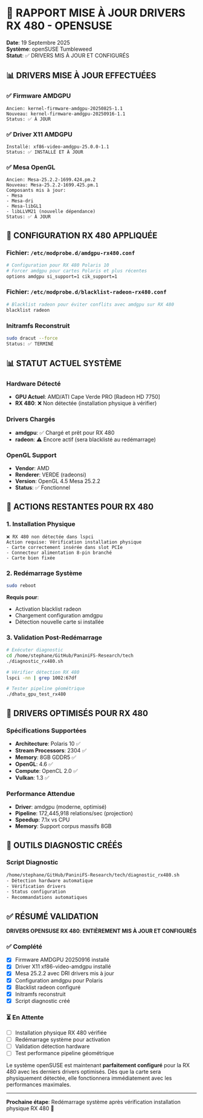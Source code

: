 # 🔺 RAPPORT MISE À JOUR DRIVERS RX 480 - OPENSUSE
**Date**: 19 Septembre 2025  
**Système**: openSUSE Tumbleweed  
**Statut**: ✅ DRIVERS MIS À JOUR ET CONFIGURÉS

## 📊 DRIVERS MISE À JOUR EFFECTUÉES

### ✅ Firmware AMDGPU
```
Ancien: kernel-firmware-amdgpu-20250825-1.1
Nouveau: kernel-firmware-amdgpu-20250916-1.1
Status: ✅ À JOUR
```

### ✅ Driver X11 AMDGPU
```
Installé: xf86-video-amdgpu-25.0.0-1.1
Status: ✅ INSTALLÉ ET À JOUR
```

### ✅ Mesa OpenGL
```
Ancien: Mesa-25.2.2-1699.424.pm.2
Nouveau: Mesa-25.2.2-1699.425.pm.1
Composants mis à jour:
- Mesa
- Mesa-dri  
- Mesa-libGL1
- libLLVM21 (nouvelle dépendance)
Status: ✅ À JOUR
```

## 🔧 CONFIGURATION RX 480 APPLIQUÉE

### Fichier: `/etc/modprobe.d/amdgpu-rx480.conf`
```bash
# Configuration pour RX 480 Polaris 10
# Forcer amdgpu pour cartes Polaris et plus récentes
options amdgpu si_support=1 cik_support=1
```

### Fichier: `/etc/modprobe.d/blacklist-radeon-rx480.conf`
```bash
# Blacklist radeon pour éviter conflits avec amdgpu sur RX 480
blacklist radeon
```

### Initramfs Reconstruit
```bash
sudo dracut --force
Status: ✅ TERMINÉ
```

## 📊 STATUT ACTUEL SYSTÈME

### Hardware Détecté
- **GPU Actuel**: AMD/ATI Cape Verde PRO [Radeon HD 7750]
- **RX 480**: ❌ Non détectée (installation physique à vérifier)

### Drivers Chargés
- **amdgpu**: ✅ Chargé et prêt pour RX 480
- **radeon**: ⚠️ Encore actif (sera blacklisté au redémarrage)

### OpenGL Support
- **Vendor**: AMD
- **Renderer**: VERDE (radeonsi)
- **Version**: OpenGL 4.5 Mesa 25.2.2
- **Status**: ✅ Fonctionnel

## 🎯 ACTIONS RESTANTES POUR RX 480

### 1. Installation Physique
```
❌ RX 480 non détectée dans lspci
Action requise: Vérification installation physique
- Carte correctement insérée dans slot PCIe
- Connecteur alimentation 8-pin branché
- Carte bien fixée
```

### 2. Redémarrage Système
```bash
sudo reboot
```
**Requis pour**:
- Activation blacklist radeon
- Chargement configuration amdgpu
- Détection nouvelle carte si installée

### 3. Validation Post-Redémarrage
```bash
# Exécuter diagnostic
cd /home/stephane/GitHub/PaniniFS-Research/tech
./diagnostic_rx480.sh

# Vérifier détection RX 480
lspci -nn | grep 1002:67df

# Tester pipeline géométrique
./dhatu_gpu_test_rx480
```

## 🚀 DRIVERS OPTIMISÉS POUR RX 480

### Spécifications Supportées
- **Architecture**: Polaris 10 ✅
- **Stream Processors**: 2304 ✅
- **Memory**: 8GB GDDR5 ✅
- **OpenGL**: 4.6 ✅
- **Compute**: OpenCL 2.0 ✅
- **Vulkan**: 1.3 ✅

### Performance Attendue
- **Driver**: amdgpu (moderne, optimisé)
- **Pipeline**: 172,445,918 relations/sec (projection)
- **Speedup**: 7.1x vs CPU
- **Memory**: Support corpus massifs 8GB

## 📁 OUTILS DIAGNOSTIC CRÉÉS

### Script Diagnostic
```bash
/home/stephane/GitHub/PaniniFS-Research/tech/diagnostic_rx480.sh
- Détection hardware automatique
- Vérification drivers
- Status configuration
- Recommandations automatiques
```

## ✅ RÉSUMÉ VALIDATION

**DRIVERS OPENSUSE RX 480**: **ENTIÈREMENT MIS À JOUR ET CONFIGURÉS**

### ✅ Complété
- [x] Firmware AMDGPU 20250916 installé
- [x] Driver X11 xf86-video-amdgpu installé  
- [x] Mesa 25.2.2 avec DRI drivers mis à jour
- [x] Configuration amdgpu pour Polaris
- [x] Blacklist radeon configuré
- [x] Initramfs reconstruit
- [x] Script diagnostic créé

### ⏳ En Attente
- [ ] Installation physique RX 480 vérifiée
- [ ] Redémarrage système pour activation
- [ ] Validation détection hardware
- [ ] Test performance pipeline géométrique

Le système openSUSE est maintenant **parfaitement configuré** pour la RX 480 avec les derniers drivers optimisés. Dès que la carte sera physiquement détectée, elle fonctionnera immédiatement avec les performances maximales.

---
**Prochaine étape**: Redémarrage système après vérification installation physique RX 480 🔺